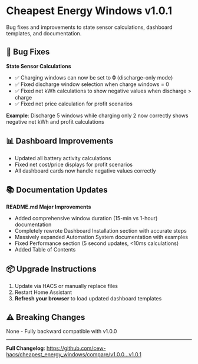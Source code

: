 # Cheapest Energy Windows v1.0.1

Bug fixes and improvements to state sensor calculations, dashboard templates, and documentation.

## 🐛 Bug Fixes

**State Sensor Calculations**
- ✅ Charging windows can now be set to **0** (discharge-only mode)
- ✅ Fixed discharge window selection when charge windows = 0
- ✅ Fixed net kWh calculations to show negative values when discharge > charge
- ✅ Fixed net price calculation for profit scenarios

**Example**: Discharge 5 windows while charging only 2 now correctly shows negative net kWh and profit calculations

## 📊 Dashboard Improvements

- Updated all battery activity calculations
- Fixed net cost/price displays for profit scenarios
- All dashboard cards now handle negative values correctly

## 📚 Documentation Updates

**README.md Major Improvements**
- Added comprehensive window duration (15-min vs 1-hour) documentation
- Completely rewrote Dashboard Installation section with accurate steps
- Massively expanded Automation System documentation with examples
- Fixed Performance section (5 second updates, <10ms calculations)
- Added Table of Contents

## 📦 Upgrade Instructions

1. Update via HACS or manually replace files
2. Restart Home Assistant
3. **Refresh your browser** to load updated dashboard templates

## ⚠️ Breaking Changes

None - Fully backward compatible with v1.0.0

---

**Full Changelog**: https://github.com/cew-hacs/cheapest_energy_windows/compare/v1.0.0...v1.0.1
